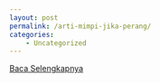 ```yaml
---
layout: post
permalink: /arti-mimpi-jika-perang/
categories:
    - Uncategorized
---
```


[Baca Selengkapnya](/01)